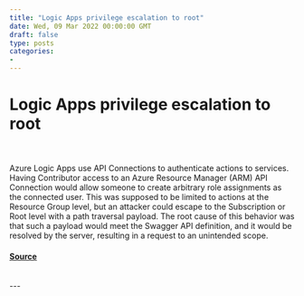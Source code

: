 ```yaml
---
title: "Logic Apps privilege escalation to root"
date: Wed, 09 Mar 2022 00:00:00 GMT
draft: false
type: posts
categories: 
- 
---
```

# Logic Apps privilege escalation to root

<br/>

<br/>
Azure Logic Apps use API Connections to authenticate actions to services. Having Contributor access to an Azure Resource Manager (ARM) API Connection would allow someone to create arbitrary role assignments as the connected user. This was supposed to be limited to actions at the Resource Group level, but an attacker could escape to the Subscription or Root level with a path traversal payload. The root cause of this behavior was that such a payload would meet the Swagger API definition, and it would be resolved by the server, resulting in a request to an unintended scope.

#### [Source](https://www.cloudvulndb.org/azure-logic-app-contributor-escalation-to-root-owner)

<br/>
---
